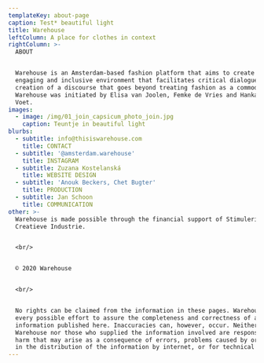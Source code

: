 ```yaml
---
templateKey: about-page
caption: Test* beautiful light
title: Warehouse
leftColumn: A place for clothes in context
rightColumn: >-
  ABOUT


  Warehouse is an Amsterdam-based fashion platform that aims to create an open,
  engaging and inclusive environment that facilitates critical dialogue and the
  creation of a discourse that goes beyond treating fashion as a commodity.
  Warehouse was initiated by Elisa van Joolen, Femke de Vries and Hanka van der
  Voet.
images:
  - image: /img/01_join_capsicum_photo_join.jpg
    caption: Teuntje in beautiful light
blurbs:
  - subtitle: info@thisiswarehouse.com
    title: CONTACT
  - subtitle: '@amsterdam.warehouse'
    title: INSTAGRAM
  - subtitle: Zuzana Kostelanská
    title: WEBSITE DESIGN
  - subtitle: 'Anouk Beckers, Chet Bugter'
    title: PRODUCTION
  - subtitle: Jan Schoon
    title: COMMUNICATION
other: >-
  Warehouse is made possible through the financial support of Stimuleringsfonds
  Creatieve Industrie.


  <br/>


  © 2020 Warehouse


  <br/>


  No rights can be claimed from the information in these pages. Warehouse makes
  every possible effort to assure the completeness and correctness of all
  information published here. Inaccuracies can, however, occur. Neither
  Warehouse nor those who supplied the information involved are responsible for
  harm that may arise as a consequence of errors, problems caused by or inherent
  in the distribution of the information by internet, or for technical failures.
---
```

